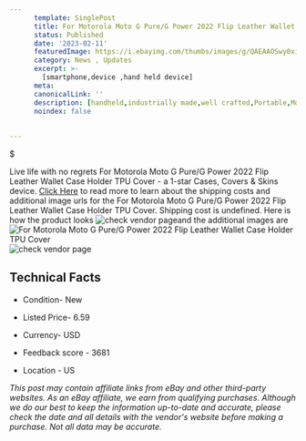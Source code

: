 ```yaml
---
      template: SinglePost
      title: For Motorola Moto G Pure/G Power 2022 Flip Leather Wallet Case Holder TPU Cover
      status: Published
      date: '2023-02-11'
      featuredImage: https://i.ebayimg.com/thumbs/images/g/QAEAAOSwy0xi1QHv/s-l225.jpg
      category: News , Updates
      excerpt: >-
        [smartphone,device ,hand held device]
      meta:
      canonicalLink: ''
      description: [handheld,industrially made,well crafted,Portable,Mobile,Compact,Convenient,Lightweight,Maneuverable,Man-portable,Miniature,Carriable,Hand-held,Light,Holdable,Transportable,Mobile device,Pocket-sized,On-the-go,Wireless,Cordless,Compact size,Convenient size, smartphone,device ,hand held device]
      noindex: false
      
        
---
```

$

Live life with no regrets For Motorola Moto G Pure/G Power 2022 Flip Leather Wallet Case Holder TPU Cover - a 1-star Cases, Covers & Skins device. [Click Here](https://www.ebay.com/itm/185560880086?hash=item2b344a53d6%3Ag%3AQAEAAOSwy0xi1QHv&mkevt=1&mkcid=1&mkrid=711-53200-19255-0&campid=%253CePNCampaignId%253E&customid=%253CreferenceId%253E&toolid=10049) to read more to learn about the shipping costs and additional image urls for the For Motorola Moto G Pure/G Power 2022 Flip Leather Wallet Case Holder TPU Cover. Shipping cost is undefined. Here is how the product looks ![check vendor page](https://i.ebayimg.com/thumbs/images/g/QAEAAOSwy0xi1QHv/s-l225.jpg)and the additional images are![For Motorola Moto G Pure/G Power 2022 Flip Leather Wallet Case Holder TPU Cover](https://i.ebayimg.com/images/g/QAEAAOSwy0xi1QHv/s-l1600.jpg)![check vendor page](https://origin-galleryplus.ebayimg.com/ws/web/185560880086_2_0_1/225x225.jpg,https://origin-galleryplus.ebayimg.com/ws/web/185560880086_3_0_1/225x225.jpg,https://origin-galleryplus.ebayimg.com/ws/web/185560880086_4_0_1/225x225.jpg,https://origin-galleryplus.ebayimg.com/ws/web/185560880086_5_0_1/225x225.jpg,https://origin-galleryplus.ebayimg.com/ws/web/185560880086_6_0_1/225x225.jpg,https://origin-galleryplus.ebayimg.com/ws/web/185560880086_7_0_1/225x225.jpg,https://origin-galleryplus.ebayimg.com/ws/web/185560880086_8_0_1/225x225.jpg,https://origin-galleryplus.ebayimg.com/ws/web/185560880086_9_0_1/225x225.jpg,https://origin-galleryplus.ebayimg.com/ws/web/185560880086_10_0_1/225x225.jpg,https://origin-galleryplus.ebayimg.com/ws/web/185560880086_11_0_1/225x225.jpg)



 ## Technical Facts 



     
      

 - Condition- New 


      

 - Listed Price- 6.59 


      

 - Currency- USD 


      

 - Feedback score - 3681 


      

 - Location - US 


      
      

 *_This post may contain affiliate links from eBay and other third-party websites. As an eBay affiliate, we earn from qualifying purchases. Although we do our best to keep the information up-to-date and accurate, please check the date and all details with the vendor's website before making a purchase. Not all data may be accurate._*






